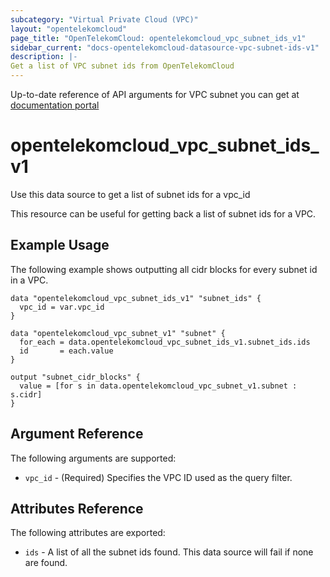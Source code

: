 ```yaml
---
subcategory: "Virtual Private Cloud (VPC)"
layout: "opentelekomcloud"
page_title: "OpenTelekomCloud: opentelekomcloud_vpc_subnet_ids_v1"
sidebar_current: "docs-opentelekomcloud-datasource-vpc-subnet-ids-v1"
description: |-
Get a list of VPC subnet ids from OpenTelekomCloud
---
```


Up-to-date reference of API arguments for VPC subnet you can get at
[documentation portal](https://docs.otc.t-systems.com/virtual-private-cloud/api-ref/apis/subnet/querying_subnets.html#vpc-subnet01-0003)

# opentelekomcloud_vpc_subnet_ids_v1

Use this data source to get a list of subnet ids for a vpc_id

This resource can be useful for getting back a list of subnet ids for a VPC.

## Example Usage

The following example shows outputting all cidr blocks for every subnet id in a VPC.

```hcl
data "opentelekomcloud_vpc_subnet_ids_v1" "subnet_ids" {
  vpc_id = var.vpc_id
}

data "opentelekomcloud_vpc_subnet_v1" "subnet" {
  for_each = data.opentelekomcloud_vpc_subnet_ids_v1.subnet_ids.ids
  id       = each.value
}

output "subnet_cidr_blocks" {
  value = [for s in data.opentelekomcloud_vpc_subnet_v1.subnet : s.cidr]
}
```

## Argument Reference

The following arguments are supported:

* `vpc_id` - (Required) Specifies the VPC ID used as the query filter.

## Attributes Reference

The following attributes are exported:

* `ids` - A list of all the subnet ids found. This data source will fail if none are found.
